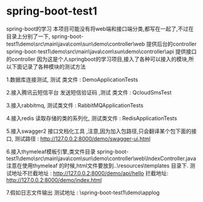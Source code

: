 # spring-boot-test1
spring-boot的学习
本项目可能没有将web端和接口端分类,都写在一起了,不过在目录上分别了一下,
spring-boot-test1\demo\src\main\java\com\sun\demo\controller\web  提供后台的controller
spring-boot-test1\demo\src\main\java\com\sun\demo\controller\api  提供接口的controller
因为这是个人springboot的学习项目,接入了各种可以接入的模块,所以下面记录了各种模块的测试方法

1.数据库连接测试,                    测试 类文件   :  DemoApplicationTests

2.接入腾讯云短信平台 发送短信验证码  ,测试 类文件  :  QcloudSmsTest

3.接入rabbitmq,                    测试类文件  : RabbitMQApplicationTests

4.接入redis 读取存储的类的系列化,    测试类文件 : RedisApplicationTests

5.接入swagger2 接口文档化工具 ,注意,因为加入包路径,只会翻译某个包下面的接口, 测试路径 : http://127.0.0.2:8000/demo/swagger-ui.html

6.接入thymeleaf模板引擎,类文件目录   spring-boot-test1\demo\src\main\java\com\sun\demo\controller\web\IndexController.java
注意在使用thymeleaf 的时候,html文件要放到..\resources\templates 目录下.
测试地址不拦截地址 : http://127.0.0.2:8000/demo/api/hello 拦截地址: http://127.0.0.2:8000/demo/index.html

7.假如日志文件输出 测试地址 : \spring-boot-test1\demo\applog
